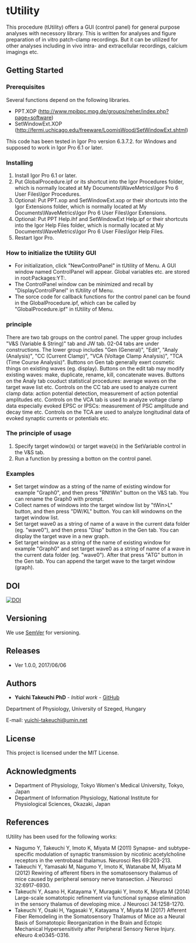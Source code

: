 # tUtility
This procedure (tUtility) offers a GUI (control panel) for general purpose analyses with necessory library.
This is written for analyses and figure preparation of in vitro patch-clamp recordings.
But it can be utilized for other analyses including in vivo intra- and extracellular recordings, calcium imagings etc.

## Getting Started

### Prerequisites
Several functions depend on the following libraries.
* PPT.XOP (http://www.mpibpc.mpg.de/groups/neher/index.php?page=software)
* SetWindowExt.XOP (http://fermi.uchicago.edu/freeware/LoomisWood/SetWindowExt.shtml)

This code has been tested in Igor Pro version 6.3.7.2. for Windows and supposed to work in Igor Pro 6.1 or later.

### Installing
1. Install Igor Pro 6.1 or later.
2. Put GlobalProcedure.ipf or its shortcut into the Igor Procedures folder, which is normally located at My Documents\WaveMetrics\Igor Pro 6 User Files\Igor Procedures.
3. Optional: Put PPT.xop and SetWindowExt.xop or their shortcuts into the Igor Extensions folder, which is normally located at My Documents\WaveMetrics\Igor Pro 6 User Files\Igor Extensions.
4. Optional: Put PPT Help.ihf and SetWindowExt Help.ipf or their shortcuts into the Igor Help Files folder, which is normally located at My Documents\WaveMetrics\Igor Pro 6 User Files\Igor Help Files.
5. Restart Igor Pro.

### How to initialize the tUtility GUI
* For initialization, click "NewControlPanel" in tUtility of Menu. A GUI window named ControlPanel will appear. Global variables etc. are stored in root:Packages:YT:.
* The ControlPanel window can be minimized and recall by "DisplayControlPanel" in tUtility of Menu.
* The sorce code for callback functions for the control panel can be found in the GlobalProcedure.ipf, which can be called by "GlobalProcedure.ipf" in tUtility of Menu.

### principle
There are two tab groups on the control panel. The upper group includes "V&S (Variable & String)" tab and JW tab. 02-04 tabs are under constructions. The lower group includes "Gen (General)", "Edit", "Analy (Analysis)", "CC (Current Clamp)", "VCA (Voltage Clamp Analysis)", "TCA (Time Course Analysis)". Buttons on Gen tab generally exert cosmetic things on existing waves (eg. display). Buttons on the edit tab may modify existing waves: make, duplicate, rename, kill, concatenate waves. Buttons on the Analy tab couduct statistical procedures: average waves on the target wave list etc. Controls on the CC tab are used to analyze current clamp data: action potential detection, measurement of action potential amplitudes etc. Controls on the VCA tab is used to analyze voltage clamp data especially evoked EPSC or IPSCs: measurement of PSC amplitude and decay time etc. Controls on the TCA are used to analyze longitudinal data of evoked synaptic currents or potentials etc.

### The principle of usage
1. Specify target window(s) or target wave(s) in the SetVariable control in the V&S tab.
2. Run a function by pressing a botton on the control panel.

### Examples
* Set target window as a string of the name of existing window for example "Graph0", and then press "RNtWin" button on the V&S tab. You can rename the Graph0 with prompt.
* Collect names of windows into the target window list by "tWin>L" button, and then press "DW/KL" button. You can kill windowns on the target window list.
* Set target wave0 as a string of name of a wave in the current data folder (eg. "wave0"), and then press "Disp" button in the Gen tab. You can display the target wave in a new graph.
* Set target window as a string of the name of existing window for example "Graph0" and set target wave0 as a string of name of a wave in the current data folder (eg. "wave0"). After that press "ATG" button in the Gen tab. You can append the target wave to the target window (graph).

## DOI
[![DOI](https://zenodo.org/badge/93492175.svg)](https://zenodo.org/badge/latestdoi/93492175)

## Versioning
We use [SemVer](http://semver.org/) for versioning.

## Releases
* Ver 1.0.0, 2017/06/06

## Authors
* **Yuichi Takeuchi PhD** - *Initial work* - [GitHub](https://github.com/yuichi-takeuchi)

Department of Physiology, University of Szeged, Hungary

E-mail: yuichi-takeuchi@umin.net

## License
This project is licensed under the MIT License.

## Acknowledgments
* Department of Physiology, Tokyo Women's Medical University, Tokyo, Japan
* Department of Information Physiology, National Institute for Physiological Sciences, Okazaki, Japan

## References
tUtility has been used for the following works:
* Nagumo Y, Takeuchi Y, Imoto K, Miyata M (2011) Synapse- and subtype-specific modulation of synaptic transmission by nicotinic acetylcholine receptors in the ventrobasal thalamus. Neurosci Res 69:203-213.
* Takeuchi Y, Yamasaki M, Nagumo Y, Imoto K, Watanabe M, Miyata M (2012) Rewiring of afferent fibers in the somatosensory thalamus of mice caused by peripheral sensory nerve transection. J Neurosci 32:6917-6930.
* Takeuchi Y, Asano H, Katayama Y, Muragaki Y, Imoto K, Miyata M (2014) Large-scale somatotopic refinement via functional synapse elimination in the sensory thalamus of developing mice. J Neurosci 34:1258-1270.
* Takeuchi Y, Osaki H, Yagasaki Y, Katayama Y, Miyata M (2017) Afferent Fiber Remodeling in the Somatosensory Thalamus of Mice as a Neural Basis of Somatotopic Reorganization in the Brain and Ectopic Mechanical Hypersensitivity after Peripheral Sensory Nerve Injury. eNeuro 4:e0345-0316.

